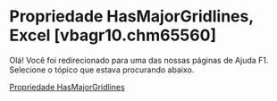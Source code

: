 
# Propriedade HasMajorGridlines, Excel [vbagr10.chm65560]

Olá! Você foi redirecionado para uma das nossas páginas de Ajuda F1. Selecione o tópico que estava procurando abaixo.

[Propriedade HasMajorGridlines](http://msdn.microsoft.com/library/f3c22d5d-4150-43b1-5f0d-3d49049e1e24%28Office.15%29.aspx)
